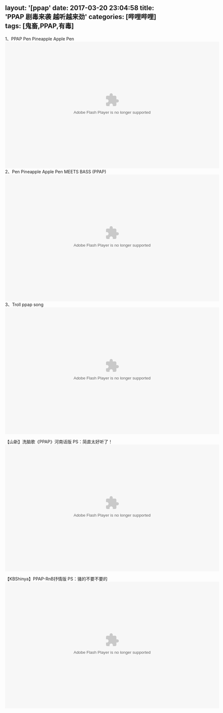 layout: '[ppap'
date: 2017-03-20 23:04:58
title: 'PPAP 剧毒来袭 越听越来劲'
categories: [哔哩哔哩]
tags: [鬼畜,PPAP,有毒]
---
1、PPAP Pen Pineapple Apple Pen
<embed height="415" width="700" quality="high" allowfullscreen="true" type="application/x-shockwave-flash" src="//static.hdslb.com/miniloader.swf" flashvars="aid=6467776&page=1" pluginspage="//www.adobe.com/shockwave/download/download.cgi?P1_Prod_Version=ShockwaveFlash"></embed>
2、Pen Pineapple Apple Pen MEETS BASS (PPAP)
<embed height="415" width="700" quality="high" allowfullscreen="true" type="application/x-shockwave-flash" src="//static.hdslb.com/miniloader.swf" flashvars="aid=6467776&page=2" pluginspage="//www.adobe.com/shockwave/download/download.cgi?P1_Prod_Version=ShockwaveFlash"></embed>
3、Troll ppap song
<embed height="415" width="700" quality="high" allowfullscreen="true" type="application/x-shockwave-flash" src="//static.hdslb.com/miniloader.swf" flashvars="aid=6467776&page=3" pluginspage="//www.adobe.com/shockwave/download/download.cgi?P1_Prod_Version=ShockwaveFlash"></embed>

【山新】洗脑歌《PPAP》河南话版
PS：简直太好听了！
<embed height="415" width="700" quality="high" allowfullscreen="true" type="application/x-shockwave-flash" src="//static.hdslb.com/miniloader.swf" flashvars="aid=6470859&page=1" pluginspage="//www.adobe.com/shockwave/download/download.cgi?P1_Prod_Version=ShockwaveFlash"></embed>

【KBShinya】PPAP-RnB抒情版
PS：骚的不要不要的
<embed height="415" width="700" quality="high" allowfullscreen="true" type="application/x-shockwave-flash" src="//static.hdslb.com/miniloader.swf" flashvars="aid=6554044&page=1" pluginspage="//www.adobe.com/shockwave/download/download.cgi?P1_Prod_Version=ShockwaveFlash"></embed>